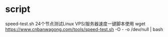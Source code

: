 # script


speed-test.sh 24个节点测试Linux VPS/服务器速度一键脚本使用
      wget https://www.cnbanwagong.com/tools/speed-test.sh -O - -o /dev/null | bash
